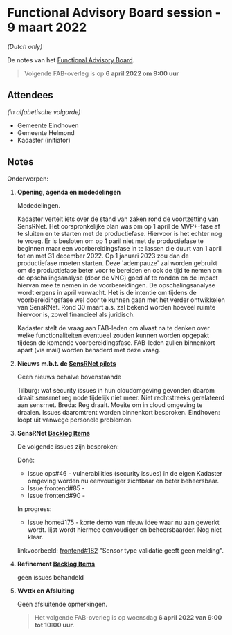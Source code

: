# Functional Advisory Board session - 9 maart 2022

_(Dutch only)_

De notes van het [Functional Advisory Board](../FAB.md).

> Volgende FAB-overleg is op **6 april 2022 om 9:00 uur**

## Attendees

_(in alfabetische volgorde)_

- Gemeente Eindhoven
- Gemeente Helmond
- Kadaster (initiator)

## Notes

Onderwerpen:

1. **Opening, agenda en mededelingen**
   
     Mededelingen.
     
     Kadaster vertelt iets over de stand van zaken rond de voortzetting van SensRNet.
     Het oorspronkelijke plan was om op 1 april de MVP+-fase af te sluiten en te starten met de productiefase.
     Hiervoor is het echter nog te vroeg.
     Er is besloten om op 1 paril niet met de productiefase te beginnen maar een voorbereidingsfase in te lassen die duurt van 1 april tot en met 31 december 2022.
     Op 1 januari 2023 zou dan de productiefase moeten starten.
     Deze 'adempauze' zal worden gebruikt om de productiefase beter voor te bereiden en ook de tijd te nemen om de opschalingsanalyse (door de VNG) goed af te ronden en de impact hiervan mee te nemen in de voorbereidingen.
     De opschalingsanalyse wordt ergens in april verwacht.
     Het is de intentie om tijdens de voorbereidingsfase wel door te kunnen gaan met het verder ontwikkelen van SensRNet.
     Rond 30 maart a.s. zal bekend worden hoeveel ruimte hiervoor is, zowel financieel als juridisch.

     Kadaster stelt de vraag aan FAB-leden om alvast na te denken over welke functionaliteiten eventueel zouden kunnen worden opgepakt tijdesn de komende voorbereidingsfase. FAB-leden zullen binnenkort apart (via mail) worden benaderd met deze vraag.
     
2. **Nieuws m.b.t. de [SensRNet pilots](https://kadaster-labs.github.io/sensrnet-home/Pilots/)**

     Geen nieuws behalve bovenstaande
     
     Tilburg: wat security issues in hun cloudomgeving gevonden daarom draait sensrnet reg node tijdelijk niet meer. Niet rechtstreeks gerelateerd aan sensrnet.
     Breda: Reg draait. Moeite om in cloud omgeving te draaien. Issues daaromtrent worden binnenkort besproken.
     Eindhoven: loopt uit vanwege personele problemen.
     
     
3. **SensRNet [Backlog Items](https://github.com/orgs/kadaster-labs/projects/1)**
     
     De volgende issues zijn besproken:
     
     Done:
     - Issue ops#46 - vulnerabilities (security issues) in de eigen Kadaster omgeving worden nu eenvoudiger zichtbaar en beter beheersbaar.
     - Issue frontend#85 - 
     - Issue frontend#90 - 

     In progress:
     - Issue home#175 - 
     korte demo van nieuw idee waar nu aan gewerkt wordt. lijst wordt hiermee eenvoudiger en beheersbaarder. Nog niet klaar.
     
         
     linkvoorbeeld:
     [frontend#182](https://github.com/kadaster-labs/sensrnet-registry-frontend/issues/182) "Sensor type validatie geeft geen melding".
     
     
4. **Refinement [Backlog Items](https://github.com/orgs/kadaster-labs/projects/1)**
     
   geen issues behandeld  

5. **Wvttk en Afsluiting**

     Geen afsluitende opmerkingen.
     
     > Het volgende FAB-overleg is op woensdag **6 april 2022 van 9:00 tot 10:00 uur**.
